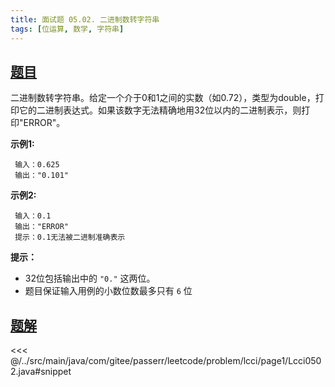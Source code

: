 ```yaml
---
title: 面试题 05.02. 二进制数转字符串
tags: [位运算, 数学, 字符串]
---
```



## [题目](https://leetcode.cn/problems/binary-number-to-string-lcci/)
二进制数转字符串。给定一个介于0和1之间的实数（如0.72），类型为double，打印它的二进制表达式。如果该数字无法精确地用32位以内的二进制表示，则打印"ERROR"。

**示例1:**

```
 输入：0.625
 输出："0.101"
```

**示例2:**

```
 输入：0.1
 输出："ERROR"
 提示：0.1无法被二进制准确表示
```

**提示：**

* 32位包括输出中的 `"0."` 这两位。
* 题目保证输入用例的小数位数最多只有 `6` 位


## [题解](https://github.com/PasseRR/JavaLeetCode/blob/master/src/main/java/com/gitee/passerr/leetcode/problem/lcci/page1/Lcci0502.java)

<<< @/../src/main/java/com/gitee/passerr/leetcode/problem/lcci/page1/Lcci0502.java#snippet

